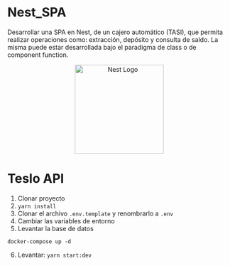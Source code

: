 # Nest_SPA
Desarrollar una SPA en Nest, de un cajero automático (TASI), que permita realizar operaciones como: extracción, depósito y consulta de saldo. La misma puede estar desarrollada bajo el paradigma de class o de component function.

<p align="center">
  <a href="http://nestjs.com/" target="blank"><img src="https://nestjs.com/img/logo-small.svg" width="200" alt="Nest Logo" /></a>
</p>


# Teslo API

1. Clonar proyecto
2. ```yarn install```
3. Clonar el archivo ```.env.template``` y renombrarlo a ```.env```
4. Cambiar las variables de entorno
5. Levantar la base de datos
```
docker-compose up -d
```

6. Levantar: ```yarn start:dev```